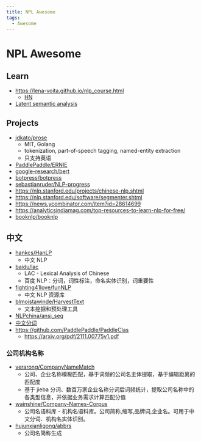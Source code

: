 ```yaml
---
title: NPL Awesome
tags:
  - Awesome
---
```


# NPL Awesome

## Learn

- https://lena-voita.github.io/nlp_course.html
  - [HN](https://news.ycombinator.com/item?id=29826233)
- [Latent semantic analysis](https://en.wikipedia.org/wiki/Latent_semantic_analysis)

## Projects

- [jdkato/prose](https://github.com/jdkato/prose)
  - MIT, Golang
  - tokenization, part-of-speech tagging, named-entity extraction
  - 只支持英语
- [PaddlePaddle/ERNIE](https://github.com/PaddlePaddle/ERNIE)
- [google-research/bert](https://github.com/google-research/bert)
- [botpress/botpress](https://github.com/botpress/botpress)
- [sebastianruder/NLP-progress](https://github.com/sebastianruder/NLP-progress)
- https://nlp.stanford.edu/projects/chinese-nlp.shtml
- https://nlp.stanford.edu/software/segmenter.shtml
- https://news.ycombinator.com/item?id=28614699
- https://analyticsindiamag.com/top-resources-to-learn-nlp-for-free/
- [booknlp/booknlp](https://github.com/booknlp/booknlp)

## 中文

- [hankcs/HanLP](https://github.com/hankcs/HanLP)
  - 中文 NLP
- [baidu/lac](https://github.com/baidu/lac)
  - LAC - Lexical Analysis of Chinese
  - 百度 NLP：分词，词性标注，命名实体识别，词重要性
- [fighting41love/funNLP](https://github.com/fighting41love/funNLP)
  - 中文 NLP 资源库
- [blmoistawinde/HarvestText](https://github.com/blmoistawinde/HarvestText)
  - 文本挖掘和预处理工具
- [NLPchina/ansj_seg](https://github.com/NLPchina/ansj_seg)
- [中文分词](http://www.hankcs.com/nlp/segment/)
- https://github.com/PaddlePaddle/PaddleClas
  - https://arxiv.org/pdf/2111.00775v1.pdf

### 公司机构名称

- [verarong/CompanyNameMatch](https://github.com/verarong/CompanyNameMatch)
  - 公司、企业名称模糊匹配，基于词频的公司名主体提取，基于编辑距离的匹配度
  - 基于 jieba 分词、数百万家企业名称分词后词频统计，提取公司名称中的各类型信息，并依据业务需求计算匹配分值
- [wainshine/Company-Names-Corpus](https://github.com/wainshine/Company-Names-Corpus)
  - 公司名语料库 - 机构名语料库。公司简称,缩写,品牌词,企业名。可用于中文分词、机构名实体识别。
- [hujunxianligong/abbrs](https://github.com/hujunxianligong/abbrs)
  - 公司名简称生成
